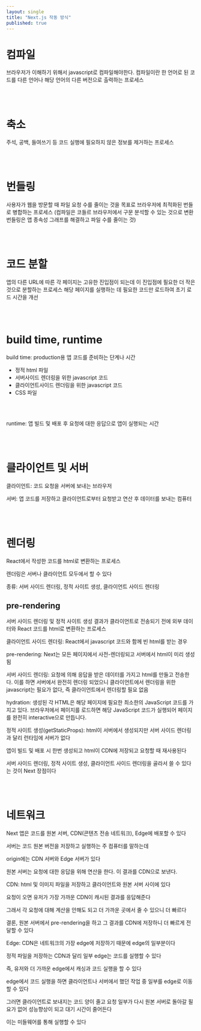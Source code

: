 ```yaml
---
layout: single
title: "Next.js 작동 방식"
published: true
---
```


# 컴파일

브라우저가 이해하기 위해서 javascript로 컴파일해야한다.
컴파일이란 한 언어로 된 코드를 다른 언어나 해당 언어의 다른 버전으로 출력하는 프로세스

<br/><br/>

# 축소

주석, 공백, 들여쓰기 등 코드 실행에 필요하지 않은 정보를 제거하는 프로세스

<br/><br/>

# 번들링

사용자가 웹을 방문할 때 파일 요청 수를 줄이는 것을 목표로 브라우저에 최적화된
번들로 병합하는 프로세스
(컴파일은 코들르 브라우저에서 구문 분석할 수 있는 것으로 변환
번들링은 앱 종속성 그래프를 해결하고 파일 수를 줄이는 것)

<br/><br/>

# 코드 분할

앱의 다른 URL에 따른 각 페이지는 고유한 진입점이 되는데
이 진입점에 필요한 더 작은 것으로 분할하는 프로세스
해당 페이지를 실행하는 데 필요한 코드만 로드하여 초기 로드 시간을 개선

<br/><br/>

# build time, runtime

build time: production용 앱 코드를 준비하는 단계나 시간

- 정적 html 파일
- 서버사이드 렌더링을 위한 javascript 코드
- 클라이언트사이드 렌더링을 위한 javascript 코드
- CSS 파일

<br/><br/>

runtime: 앱 빌드 및 배포 후 요청에 대한 응답으로 앱이 실행되는 시간

<br/><br/>

# 클라이언트 및 서버

클라이언트: 코드 요청을 서버에 보내는 브라우저

서버: 앱 코드를 저장하고 클라이언트로부터 요청받고 연산 후 데이터를 보내는 컴퓨터

<br/><br/>

# 렌더링

React에서 작성한 코드를 html로 변환하는 프로세스

렌더링은 서버나 클라이언트 모두에서 할 수 있다

종류: 서버 사이드 렌더링, 정적 사이트 생성, 클라이언트 사이드 렌더링

## pre-rendering

서버 사이드 렌더링 및 정적 사이트 생성 결과가 클라이언트로 전송되기 전에 외부 데이터와 React 코드를 html로 변환하는 프로세스

클라이언트 사이드 렌더링: React에서 javascript 코드와 함께 빈 html를 받는 경우

pre-rendering: Next는 모든 페이지에서 사전-렌더링되고 서버에서 html이 미리 생성됨

서버 사이드 렌더링: 요청에 의해 응답을 받은 데이터를 가지고 html를 만들고 전송한다.
이를 하면 서버에서 완전히 렌더링 되었으니 클라이언트에서 렌더링을 위한 javascript는 필요가 없다, 즉 클라이언트에서 렌더링할 필요 없음

hydration: 생성된 각 HTML은 해당 페이지에 필요한 최소한의 JavaScript 코드를 가지고 있다. 브라우저에서 페이지를 로드하면 해당 JavaScript 코드가 실행되어 페이지를 완전히 interactive으로 만듭니다.

정적 사이트 생성(getStaticProps): html이 서버에서 생성되지만 서버 사이드 렌더링과 달리 런타임에 서버가 없다

앱이 빌드 및 배포 시 한번 생성되고 html이 CDN에 저장되고 요청할 때 재사용된다

서버 사이드 렌더링, 정적 사이트 생성, 클라이언트 사이드 렌더링을 골라서 쓸 수 있다는 것이 Next 장점이다

<br/><br/>

# 네트워크

Next 앱은 코드를 원본 서버, CDN(콘텐츠 전송 네트워크), Edge에 배포할 수 있다

서버는 코드 원본 버전을 저장하고 실행하는 주 컴퓨터를 말하는데

origin에는 CDN 서버와 Edge 서버가 있다

원본 서버는 요청에 대한 응답을 위해 연산을 한다. 이 결과를 CDN으로 보낸다.

CDN: html 및 이미지 파일을 저장하고 클라이언트와 원본 서버 사이에 있다

요청이 오면 유저가 가장 가까운 CDN이 캐시된 결과를 응답해준다

그래서 각 요청에 대해 계산을 안해도 되고 더 가까운 곳에서 줄 수 있으니 더 빠르다

결론, 원본 서버에서 pre-rendering을 하고 그 결과를 CDN에 저장하니 더 빠르게 전달할 수 있다

Edge: CDN은 네트워크의 가장 edge에 저장하기 때문에 edge의 일부분이다

정적 파일을 저장하는 CDN과 달리 일부 edge는 코드를 실행할 수 있다

즉, 유저와 더 가까운 edge에서 캐싱과 코드 실행을 할 수 있다

edge에서 코드 실행을 하면 클라이언트나 서버에서 했던 작업 중 일부를 edge로 이동할 수 있다

그러면 클라이언트로 보내지는 코드 양이 줄고 요청 일부가 다시 원본 서버로 돌아갈 필요가 없어 성능향상이 되고 대기 시간이 줄어든다

이는 미들웨어를 통해 실행할 수 있다
